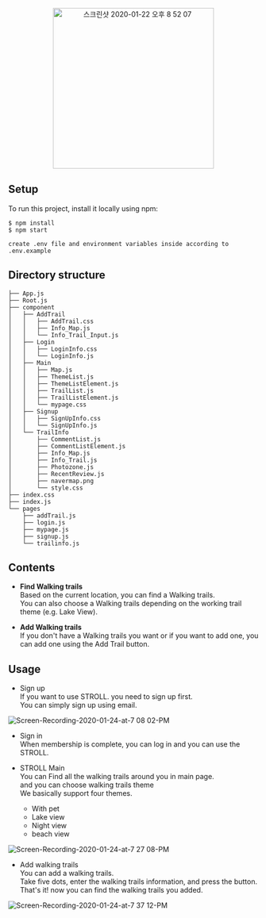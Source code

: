
<p align="center"> 
<img width="324" alt="스크린샷 2020-01-22 오후 8 52 07" src="https://user-images.githubusercontent.com/54742523/72894310-5a559600-3d5e-11ea-93b5-4f2bc0a4ab4e.png">
  
###
###

## Setup
To run this project, install it locally using npm:

```
$ npm install
$ npm start

create .env file and environment variables inside according to .env.example
```
## Directory structure

```
├── App.js
├── Root.js
├── component
│   ├── AddTrail
│   │   ├── AddTrail.css
│   │   ├── Info_Map.js
│   │   └── Info_Trail_Input.js
│   ├── Login
│   │   ├── LoginInfo.css
│   │   └── LoginInfo.js
│   ├── Main
│   │   ├── Map.js
│   │   ├── ThemeList.js
│   │   ├── ThemeListElement.js
│   │   ├── TrailList.js
│   │   ├── TrailListElement.js
│   │   └── mypage.css
│   ├── Signup
│   │   ├── SignUpInfo.css
│   │   └── SignUpInfo.js
│   └── TrailInfo
│       ├── CommentList.js
│       ├── CommentListElement.js
│       ├── Info_Map.js
│       ├── Info_Trail.js
│       ├── Photozone.js
│       ├── RecentReview.js
│       ├── navermap.png
│       └── style.css
├── index.css
├── index.js
└── pages
    ├── addTrail.js
    ├── login.js
    ├── mypage.js
    ├── signup.js
    └── trailinfo.js

```
  
## Contents

- **Find Walking trails**  
  Based on the current location, you can find a Walking trails.  
  You can also choose a  Walking trails depending on the working trail theme (e.g. Lake View).

- **Add Walking trails**  
  If you don't have a Walking trails you want or if you want to add one, you can add one using the Add Trail button.
  

## Usage

- Sign up  
  If you want to use STROLL. you need to sign up first.  
  You can simply sign up using email.
  
![Screen-Recording-2020-01-24-at-7 08 02-PM](https://user-images.githubusercontent.com/54762756/73061594-df1aee00-3edd-11ea-950b-c95713967d04.gif)

- Sign in  
  When membership is complete, you can log in and you can use the STROLL.  
  
- STROLL Main  
  You can Find all the walking trails around you in main page.  
  and you can choose walking trails theme  
  We basically support four themes.
  - With pet
  - Lake view
  - Night view
  - beach view

![Screen-Recording-2020-01-24-at-7 27 08-PM](https://user-images.githubusercontent.com/54762756/73062594-23a78900-3ee0-11ea-85f5-2e1c3ba526e5.gif)

- Add walking trails  
  You can add a walking trails.  
  Take five dots, enter the walking trails information, and press the button.  
  That's it! now you can find the walking trails you added.
  
![Screen-Recording-2020-01-24-at-7 37 12-PM](https://user-images.githubusercontent.com/54762756/73063112-5e5df100-3ee1-11ea-9db2-f72ed7abc901.gif)
